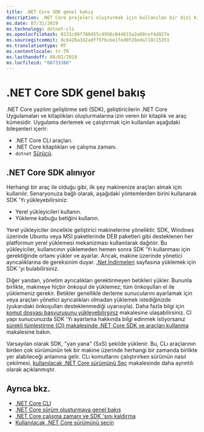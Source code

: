 ```yaml
---
title: .NET Core SDK genel bakış
description: .NET Core projeleri oluşturmak için kullanılan bir dizi kitaplık ve araç olan .NET Core SDK hakkında bilgi edinin.
ms.date: 07/31/2019
ms.technology: dotnet-cli
ms.openlocfilehash: 0231c08f780455c4956c044815a2e80cef4d827e
ms.sourcegitcommit: 8c6426a3d2adff5fbcbe1fed0f28eda718c15351
ms.translationtype: MT
ms.contentlocale: tr-TR
ms.lasthandoff: 08/02/2019
ms.locfileid: "68733386"
---
```

# <a name="net-core-sdk-overview"></a>.NET Core SDK genel bakış

.NET Core yazılım geliştirme seti (SDK), geliştiricilerin .NET Core Uygulamaları ve kitaplıkları oluşturmalarına izin veren bir kitaplık ve araç kümesidir. Uygulama derlemek ve çalıştırmak için kullanılan aşağıdaki bileşenleri içerir:

- .NET Core CLI araçları.
- .NET Core kitaplıkları ve çalışma zamanı.
- `dotnet` [Sürücü](tools/index.md#driver).

## <a name="acquiring-the-net-core-sdk"></a>.NET Core SDK alınıyor

Herhangi bir araç ile olduğu gibi, ilk şey makinenize araçları almak için kullanılır. Senaryonuza bağlı olarak, aşağıdaki yöntemlerden birini kullanarak SDK 'Yı yükleyebilirsiniz:

- Yerel yükleyicileri kullanın.
- Yükleme kabuğu betiğini kullanın.

Yerel yükleyiciler öncelikle geliştirici makinelerine yöneliktir. SDK, Windows üzerinde Ubuntu veya MSI paketlerinde DEB paketleri gibi desteklenen her platformun yerel yüklemesi mekanizması kullanılarak dağıtılır. Bu yükleyiciler, kullanıcının yüklemeden hemen sonra SDK 'Yı kullanması için gerektiğinde ortamı yükler ve ayarlar. Ancak, makine üzerinde yönetici ayrıcalıklarına de gereksinim duyar. [.Net İndirmeleri](https://dotnet.microsoft.com/download) sayfasına yüklemek için SDK 'yı bulabilirsiniz.

Diğer yandan, yönetim ayrıcalıkları gerektirmeyen betikleri yükler. Bununla birlikte, makineye hiçbir önkoşul de yüklemez; tüm önkoşulları el ile yüklemeniz gerekir. Betikler genellikle derleme sunucularını ayarlamak için veya araçları yönetici ayrıcalıkları olmadan yüklemek istediğinizde (yukarıdaki önkoşulları desteklenmediği uyarısıyla). Daha fazla bilgi için [komut dosyası başvurusunu yükleyebilirsiniz](tools/dotnet-install-script.md) makalesine ulaşabilirsiniz. CI yapı sunucunuzda SDK 'Yı ayarlama hakkında bilgi edinmek istiyorsanız [sürekli tümleştirme (CI) makalesinde .NET Core SDK ve araçları kullanma](tools/using-ci-with-cli.md) makalesine bakın.

Varsayılan olarak SDK, "yan yana" (SxS) şekilde yüklenir. Bu, CLı araçlarının birden çok sürümünün tek bir makine üzerinde herhangi bir zamanda birlikte yer alabileceği anlamına gelir. CLı komutlarını çalıştırırken sürümün nasıl çekilmesi, [kullanılacak .NET Core sürümünü Seç](versions/selection.md) makalesinde daha ayrıntılı olarak açıklanmıştır.

## <a name="see-also"></a>Ayrıca bkz.

- [.NET Core CLI](tools/index.md)
- [.NET Core sürüm oluşturmaya genel bakış](versions/index.md)
- [.NET Core çalışma zamanı ve SDK 'sını kaldırma](versions/remove-runtime-sdk-versions.md)
- [Kullanılacak .NET Core sürümünü seçin](versions/selection.md)
